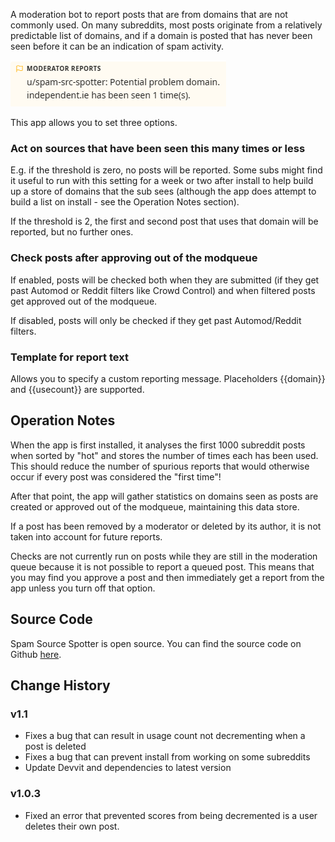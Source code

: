 A moderation bot to report posts that are from domains that are not commonly used. On many subreddits, most posts originate from a relatively predictable list of domains, and if a domain is posted that has never been seen before it can be an indication of spam activity.

![Example report](https://raw.githubusercontent.com/fsvreddit/spam-src-spotter/main/doc_images/screenshot.png)

This app allows you to set three options.

### Act on sources that have been seen this many times or less

E.g. if the threshold is zero, no posts will be reported. Some subs might find it useful to run with this setting for a week or two after install to help build up a store of domains that the sub sees (although the app does attempt to build a list on install - see the Operation Notes section).

If the threshold is 2, the first and second post that uses that domain will be reported, but no further ones.

### Check posts after approving out of the modqueue

If enabled, posts will be checked both when they are submitted (if they get past Automod or Reddit filters like Crowd Control) and when filtered posts get approved out of the modqueue.

If disabled, posts will only be checked if they get past Automod/Reddit filters.

### Template for report text

Allows you to specify a custom reporting message. Placeholders {{domain}} and {{usecount}} are supported.

## Operation Notes

When the app is first installed, it analyses the first 1000 subreddit posts when sorted by "hot" and stores the number of times each has been used. This should reduce the number of spurious reports that would otherwise occur if every post was considered the "first time"!

After that point, the app will gather statistics on domains seen as posts are created or approved out of the modqueue, maintaining this data store.

If a post has been removed by a moderator or deleted by its author, it is not taken into account for future reports.

Checks are not currently run on posts while they are still in the moderation queue because it is not possible to report a queued post. This means that you may find you approve a post and then immediately get a report from the app unless you turn off that option.

## Source Code

Spam Source Spotter is open source. You can find the source code on Github [here](https://github.com/fsvreddit/spam-src-spotter).

## Change History

### v1.1

* Fixes a bug that can result in usage count not decrementing when a post is deleted
* Fixes a bug that can prevent install from working on some subreddits
* Update Devvit and dependencies to latest version

### v1.0.3

* Fixed an error that prevented scores from being decremented is a user deletes their own post.
